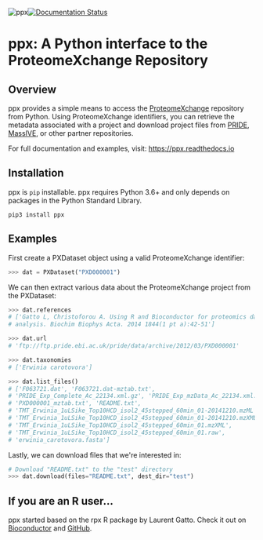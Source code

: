 ![ppx](https://github.com/wfondrie/ppx/workflows/ppx/badge.svg?branch=master)[![Documentation Status](https://readthedocs.org/projects/ppx/badge/?version=latest)](https://ppx.readthedocs.io/en/latest/?badge=latest)  


# ppx: A Python interface to the ProteomeXchange Repository  

## Overview  
ppx provides a simple means to access the
[ProteomeXchange](http://www.proteomexchange.org/) repository from Python. Using
ProteomeXchange identifiers, you can retrieve the metadata associated with a
project and download project files from
[PRIDE](https://www.ebi.ac.uk/pride/archive/),
[MassIVE](https://massive.ucsd.edu/ProteoSAFe/static/massive.jsp), or other
partner repositories.

For full documentation and examples, visit: https://ppx.readthedocs.io

## Installation  
ppx is `pip` installable. ppx requires Python 3.6+ and only depends on packages
in the Python Standard Library.

```
pip3 install ppx
```

## Examples  
First create a PXDataset object using a valid ProteomeXchange identifier:
```Python
>>> dat = PXDataset("PXD000001")
```

We can then extract various data about the ProteomeXchange project from the PXDataset:
```Python
>>> dat.references
# ['Gatto L, Christoforou A. Using R and Bioconductor for proteomics data
# analysis. Biochim Biophys Acta. 2014 1844(1 pt a):42-51']

>>> dat.url
# 'ftp://ftp.pride.ebi.ac.uk/pride/data/archive/2012/03/PXD000001'

>>> dat.taxonomies
# ['Erwinia carotovora']

>>> dat.list_files()
# ['F063721.dat', 'F063721.dat-mztab.txt',
# 'PRIDE_Exp_Complete_Ac_22134.xml.gz', 'PRIDE_Exp_mzData_Ac_22134.xml.gz',
# 'PXD000001_mztab.txt', 'README.txt',
# 'TMT_Erwinia_1uLSike_Top10HCD_isol2_45stepped_60min_01-20141210.mzML',
# 'TMT_Erwinia_1uLSike_Top10HCD_isol2_45stepped_60min_01-20141210.mzXML',
# 'TMT_Erwinia_1uLSike_Top10HCD_isol2_45stepped_60min_01.mzXML',
# 'TMT_Erwinia_1uLSike_Top10HCD_isol2_45stepped_60min_01.raw',
# 'erwinia_carotovora.fasta']
```

Lastly, we can download files that we're interested in:
```Python
# Download "README.txt" to the "test" directory
>>> dat.download(files="README.txt", dest_dir="test")
```

## If you are an R user...

ppx started based on the rpx R package by Laurent Gatto. Check it out on
[Bioconductor](http://bioconductor.org/packages/release/bioc/html/rpx.html) and
[GitHub](https://github.com/lgatto/rpx).
